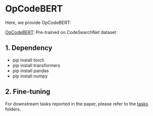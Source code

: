 # OpCodeBERT
Here, we provide OpCodeBERT:

[OpCodeBERT](https://huggingface.co/XQ112/OpCodeBERT): Pre-trained on CodeSearchNet dataset

## 1. Dependency

- pip install torch
- pip install transformers
- pip install pandas
- pip install numpy

## 2.  Fine-tuning

For downstream tasks reported in the paper, please refer to the [tasks](https://github.com/qcy321/OpCodeBERT/tree/main/tasks) folders.


[//]: # (# Reference)

[//]: # (If you use this code or OpCodeBERT, please consider citing us.)